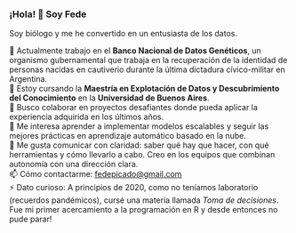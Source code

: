 ### ¡Hola! 👋 Soy Fede

Soy biólogo y me he convertido en un entusiasta de los datos.

🔭 Actualmente trabajo en el **Banco Nacional de Datos Genéticos**, un organismo gubernamental que trabaja en la recuperación de la identidad de personas nacidas en cautiverio durante la última dictadura cívico-militar en Argentina.  
🌱 Estoy cursando la **Maestría en Explotación de Datos y Descubrimiento del Conocimiento** en la **Universidad de Buenos Aires**.  
👯 Busco colaborar en proyectos desafiantes donde pueda aplicar la experiencia adquirida en los últimos años.  
🤔 Me interesa aprender a implementar modelos escalables y seguir las mejores prácticas en aprendizaje automático basado en la nube.  
💬 Me gusta comunicar con claridad: saber qué hay que hacer, con qué herramientas y cómo llevarlo a cabo. Creo en los equipos que combinan autonomía con una dirección clara.  
📫 Cómo contactarme: fedepicado@gmail.com  
⚡ Dato curioso: A principios de 2020, como no teníamos laboratorio (recuerdos pandémicos), cursé una materia llamada *Toma de decisiones*. Fue mi primer acercamiento a la programación en R y desde entonces no pude parar!
